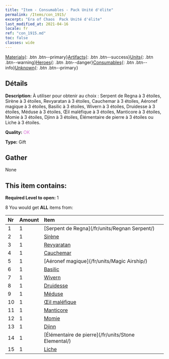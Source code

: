 ```yaml
---
title: "Item - Consumables - Pack Unité d'élite"
permalink: /Items/con_1915/
excerpt: "Era of Chaos  Pack Unité d'élite"
last_modified_at: 2021-04-16
locale: fr
ref: "con_1915.md"
toc: false
classes: wide
---
```

 [Materials](/fr/Items/){: .btn .btn--primary}[Artifacts](/fr/Items/Artifacts/){: .btn .btn--success}[Units](/fr/Items/Units/){: .btn .btn--warning}[Heroes](/fr/Items/Heroes/){: .btn .btn--danger}[Consumables](/fr/Items/Consumables/){: .btn .btn--info}[Unknown](/fr/Items/Unknown/){: .btn .btn--primary}

## Détails
 **Description:** À utiliser pour obtenir au choix : Serpent de Regna à 3 étoiles, Sirène à 3 étoiles, Revyaratan à 3 étoiles, Cauchemar à 3 étoiles, Aéronef magique à 3 étoiles, Basilic à 3 étoiles, Wivern à 3 étoiles, Druidesse à 3 étoiles, Méduse à 3 étoiles, Œil maléfique à 3 étoiles, Manticore à 3 étoiles, Momie à 3 étoiles, Djinn à 3 étoiles, Élémentaire de pierre à 3 étoiles ou Liche à 3 étoiles.

 **Quality:** <span style="color: #DA70D6">OK</span>

 **Type:** Gift

## Gather

  None

## This item contains:

 **Required Level to open:** 1

 8 You would get **ALL** items  from:

  | Nr | Amount |     Item    |
  |:---|:-------|:------------|
  | 1 | 1 | [Serpent de Regna](/fr/units/Regnan Serpent/) |  | 
  | 2 | 1 | [Sirène](/fr/units/Mermaid/) |  | 
  | 3 | 1 | [Revyaratan](/fr/units/Revyaratan/) |  | 
  | 4 | 1 | [Cauchemar](/fr/units/Nightmare/) |  | 
  | 5 | 1 | [Aéronef magique](/fr/units/Magic Airship/) |  | 
  | 6 | 1 | [Basilic](/fr/units/Basilisk/) |  | 
  | 7 | 1 | [Wivern](/fr/units/Wyvern/) |  | 
  | 8 | 1 | [Druidesse](/fr/units/Druid/) |  | 
  | 9 | 1 | [Méduse](/fr/units/Medusa/) |  | 
  | 10 | 1 | [Œil maléfique](/fr/units/Beholder/) |  | 
  | 11 | 1 | [Manticore](/fr/units/Manticore/) |  | 
  | 12 | 1 | [Momie](/fr/units/Mummy/) |  | 
  | 13 | 1 | [Djinn](/fr/units/Genie/) |  | 
  | 14 | 1 | [Élémentaire de pierre](/fr/units/Stone Elemental/) |  | 
  | 15 | 1 | [Liche](/fr/units/Lich/) |  | 
